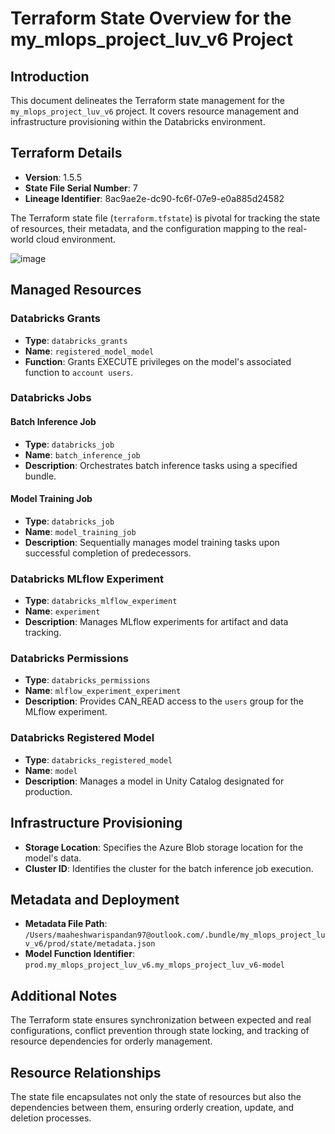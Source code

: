 # Terraform State Overview for the my_mlops_project_luv_v6 Project

## Introduction
This document delineates the Terraform state management for the `my_mlops_project_luv_v6` project. It covers resource management and infrastructure provisioning within the Databricks environment.

## Terraform Details
- **Version**: 1.5.5
- **State File Serial Number**: 7
- **Lineage Identifier**: 8ac9ae2e-dc90-fc6f-07e9-e0a885d24582

The Terraform state file (`terraform.tfstate`) is pivotal for tracking the state of resources, their metadata, and the configuration mapping to the real-world cloud environment.

![image](https://github.com/luv91/my_mlops_project_luv_v6/assets/10795176/24a97ff3-1e7e-4c49-b3eb-923d54c1000f)


## Managed Resources

### Databricks Grants
- **Type**: `databricks_grants`
- **Name**: `registered_model_model`
- **Function**: Grants EXECUTE privileges on the model's associated function to `account users`.

### Databricks Jobs
#### Batch Inference Job
- **Type**: `databricks_job`
- **Name**: `batch_inference_job`
- **Description**: Orchestrates batch inference tasks using a specified bundle.

#### Model Training Job
- **Type**: `databricks_job`
- **Name**: `model_training_job`
- **Description**: Sequentially manages model training tasks upon successful completion of predecessors.

### Databricks MLflow Experiment
- **Type**: `databricks_mlflow_experiment`
- **Name**: `experiment`
- **Description**: Manages MLflow experiments for artifact and data tracking.

### Databricks Permissions
- **Type**: `databricks_permissions`
- **Name**: `mlflow_experiment_experiment`
- **Description**: Provides CAN_READ access to the `users` group for the MLflow experiment.

### Databricks Registered Model
- **Type**: `databricks_registered_model`
- **Name**: `model`
- **Description**: Manages a model in Unity Catalog designated for production.

## Infrastructure Provisioning

- **Storage Location**: Specifies the Azure Blob storage location for the model's data.
- **Cluster ID**: Identifies the cluster for the batch inference job execution.

## Metadata and Deployment

- **Metadata File Path**: `/Users/maaheshwarispandan97@outlook.com/.bundle/my_mlops_project_luv_v6/prod/state/metadata.json`
- **Model Function Identifier**: `prod.my_mlops_project_luv_v6.my_mlops_project_luv_v6-model`

## Additional Notes

The Terraform state ensures synchronization between expected and real configurations, conflict prevention through state locking, and tracking of resource dependencies for orderly management.

## Resource Relationships

The state file encapsulates not only the state of resources but also the dependencies between them, ensuring orderly creation, update, and deletion processes.
